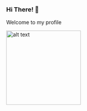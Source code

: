 ### Hi There! 👋
Welcome to my profile

<img src="https://user-images.githubusercontent.com/37126943/87268016-a6fb7c00-c50c-11ea-9804-0776fecd990c.png" alt="alt text" width="200" height="200">

<!--
**mariamantar/mariamantar** is a ✨ _special_ ✨ repository because its `README.md` (this file) appears on your GitHub profile.

Here are some ideas to get you started:

- 🔭 I’m currently working on ...
- 🌱 I’m currently learning ...
- 👯 I’m looking to collaborate on ...
- 🤔 I’m looking for help with ...
- 💬 Ask me about ...
- 📫 How to reach me: ...
- 😄 Pronouns: ...
- ⚡ Fun fact: ...
-->

